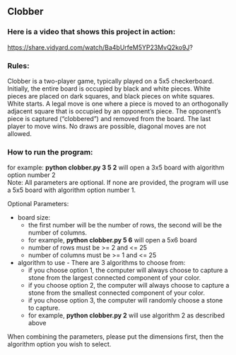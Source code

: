 ## Clobber

### Here is a video that shows this project in action:
https://share.vidyard.com/watch/Ba4bUrfeM5YP23MvQ2ko9J?

### Rules:
Clobber is a two-player game, typically played on a 5x5 checkerboard. Initially, the entire board is occupied by black and white pieces. White pieces are placed on dark squares, and black pieces on white squares. White starts. A legal move is one where a piece is moved to an orthogonally adjacent square that is occupied by an opponent’s piece. The opponent’s piece is captured (“clobbered”) and removed from the board. The last player to move wins. No draws are possible, diagonal moves are not allowed. 

### How to run the program: 
for example: **python clobber.py 3 5 2** will open a 3x5 board with algorithm option number 2  
Note: All parameters are optional. If none are provided, the program will use a 5x5 board with algorithm option number 1.   

Optional Parameters:   
- board size:
  - the first number will be the number of rows, the second will be the number of columns.    
  - for example, **python clobber.py 5 6** will open a 5x6 board
  - number of rows must be >= 2 and <= 25
  - number of columns must be >= 1 and <= 25
- algorithm to use - There are 3 algorithms to choose from: 
  - if you choose option 1, the computer will always choose to capture a stone from the largest connected component of your color.  
  - if you choose option 2, the computer will always choose to capture a stone from the smallest connected component of your color. 
  - if you choose option 3, the computer will randomly choose a stone to capture. 
  - for example, **python clobber.py 2** will use algorithm 2 as described above  
  
When combining the parameters, please put the dimensions first, then the algorithm option you wish to select. 

